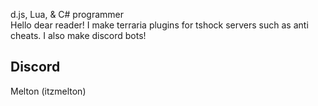 d.js, Lua, & C# programmer       
Hello dear reader! I make terraria plugins for tshock servers such as anti cheats.
I also make discord bots!

Discord
-
Melton (itzmelton)
